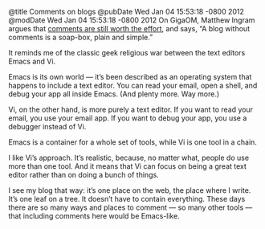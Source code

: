 @title Comments on blogs
@pubDate Wed Jan 04 15:53:18 -0800 2012
@modDate Wed Jan 04 15:53:18 -0800 2012
On GigaOM, Matthew Ingram argues that <a href="http://gigaom.com/2012/01/04/yes-blog-comments-are-still-worth-the-effort/">comments are still worth the effort</a>, and says, “A blog without comments is a soap-box, plain and simple.”

It reminds me of the classic geek religious war between the text editors Emacs and Vi.

Emacs is its own world — it’s been described as an operating system that happens to include a text editor. You can read your email, open a shell, and debug your app all inside Emacs. (And plenty more. Way more.)

Vi, on the other hand, is more purely a text editor. If you want to read your email, you use your email app. If you want to debug your app, you use a debugger instead of Vi.

Emacs is a container for a whole set of tools, while Vi is one tool in a chain.

I like Vi’s approach. It’s realistic, because, no matter what, people do use more than one tool. And it means that Vi can focus on being a great text editor rather than on doing a bunch of things.

I see my blog that way: it’s one place on the web, the place where I write. It’s one leaf on a tree. It doesn’t have to contain everything. These days there are so many ways and places to comment — so many other tools — that including comments here would be Emacs-like.
